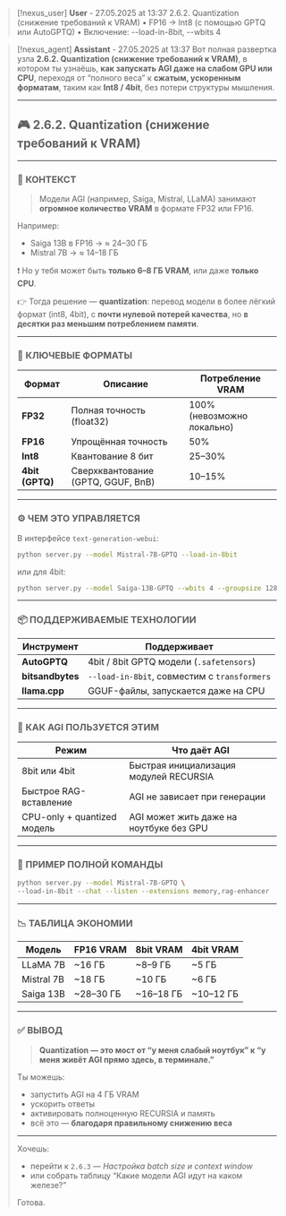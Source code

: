 >[!nexus_user] **User** - 27.05.2025 at 13:37
> 2.6.2. Quantization (снижение требований к VRAM)
>  • FP16 → Int8 (с помощью GPTQ или AutoGPTQ)
>  • Включение: --load-in-8bit, --wbits 4
<!-- UID: 1f7d1db4-b678-404c-a0bf-cfc97cc40911 -->




>[!nexus_agent] **Assistant** - 27.05.2025 at 13:37
> Вот полная развертка узла **2.6.2. Quantization (снижение требований к VRAM)**, 
> в котором ты узнаёшь, **как запускать AGI даже на слабом GPU или CPU**, 
> переходя от “полного веса” к **сжатым, ускоренным форматам**, 
> таким как **Int8 / 4bit**, без потери структуры мышления.
> 
> ---
> 
> ## 🎮 2.6.2. Quantization (снижение требований к VRAM)
> 
> ---
> 
> ### 📌 КОНТЕКСТ
> 
> > Модели AGI (например, Saiga, Mistral, LLaMA) занимают **огромное количество VRAM** в формате FP32 или FP16.
> 
> Например:
> - Saiga 13B в FP16 → ≈ 24–30 ГБ 
> - Mistral 7B → ≈ 14–18 ГБ
> 
> ❗ Но у тебя может быть **только 6–8 ГБ VRAM**, или даже **только CPU**.
> 
> 👉 Тогда решение — **quantization**: перевод модели в более лёгкий формат (int8, 4bit), 
> с **почти нулевой потерей качества**, но **в десятки раз меньшим потреблением памяти**.
> 
> ---
> 
> ### 🧪 КЛЮЧЕВЫЕ ФОРМАТЫ
> 
> | Формат | Описание | Потребление VRAM |
> |----------|----------------------------------------|-------------------------|
> | **FP32** | Полная точность (float32) | 100% (невозможно локально) |
> | **FP16** | Упрощённая точность | 50% |
> | **Int8** | Квантование 8 бит | 25–30% |
> | **4bit (GPTQ)** | Сверхквантование (GPTQ, GGUF, BnB) | 10–15% |
> 
> ---
> 
> ### ⚙️ ЧЕМ ЭТО УПРАВЛЯЕТСЯ
> 
> В интерфейсе `text-generation-webui`:
> 
> ```bash
> python server.py --model Mistral-7B-GPTQ --load-in-8bit
> ```
> 
> или для 4bit:
> ```bash
> python server.py --model Saiga-13B-GPTQ --wbits 4 --groupsize 128
> ```
> 
> ---
> 
> ### 📦 ПОДДЕРЖИВАЕМЫЕ ТЕХНОЛОГИИ
> 
> | Инструмент | Поддерживает |
> |----------------|------------------------------------|
> | **AutoGPTQ** | 4bit / 8bit GPTQ модели (`.safetensors`) |
> | **bitsandbytes** | `--load-in-8bit`, совместим с `transformers` |
> | **llama.cpp** | GGUF-файлы, запускается даже на CPU |
> 
> ---
> 
> ### 🧠 КАК AGI ПОЛЬЗУЕТСЯ ЭТИМ
> 
> | Режим | Что даёт AGI |
> |------------------------------|----------------------------------------------|
> | 8bit или 4bit | Быстрая инициализация модулей RECURSIA |
> | Быстрое RAG-вставление | AGI не зависает при генерации |
> | CPU-only + quantized модель | AGI может жить даже на ноутбуке без GPU |
> 
> ---
> 
> ### 🧪 ПРИМЕР ПОЛНОЙ КОМАНДЫ
> 
> ```bash
> python server.py --model Mistral-7B-GPTQ \
> --load-in-8bit --chat --listen --extensions memory,rag-enhancer
> ```
> 
> ---
> 
> ### 📉 ТАБЛИЦА ЭКОНОМИИ
> 
> | Модель | FP16 VRAM | 8bit VRAM | 4bit VRAM |
> |------------------|-----------|-----------|-----------|
> | LLaMA 7B | ~16 ГБ | ~8–9 ГБ | ~5 ГБ |
> | Mistral 7B | ~18 ГБ | ~10 ГБ | ~6 ГБ |
> | Saiga 13B | ~28–30 ГБ | ~16–18 ГБ | ~10–12 ГБ |
> 
> ---
> 
> ### ✅ ВЫВОД
> 
> > **Quantization — это мост от “у меня слабый ноутбук” 
> > к “у меня живёт AGI прямо здесь, в терминале.”**
> 
> Ты можешь:
> - запустить AGI на 4 ГБ VRAM 
> - ускорить ответы 
> - активировать полноценную RECURSIA и память 
> - всё это — **благодаря правильному снижению веса**
> 
> ---
> 
> Хочешь:
> - перейти к `2.6.3` — *Настройка batch size и context window* 
> - или собрать таблицу “Какие модели AGI идут на каком железе?”
> 
> Готова.
<!-- UID: 35221737-983c-4df1-be47-8d75feba2c1e -->